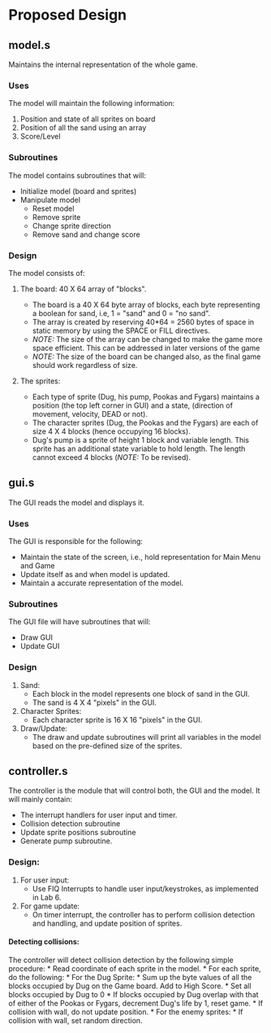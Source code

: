 # Proposed Design

## model.s

Maintains the internal representation of the whole game.

### Uses

The model will maintain the following information:

1. Position and state of all sprites on board
2. Position of all the sand using an array
3. Score/Level

### Subroutines

The model contains subroutines that will:

* Initialize model (board and sprites)
* Manipulate model
	* Reset model
	* Remove sprite
	* Change sprite direction
	* Remove sand and change score

### Design

The model consists of:

1. The board: 40 X 64 array of "blocks".
	* The board is a 40 X 64 byte array of blocks, each byte representing a boolean for sand, i.e, 1 = "sand" and 0 = "no sand".
	* The array is created by reserving 40*64 = 2560 bytes of space in static memory by using the SPACE or FILL directives.
	* *NOTE:* The size of the array can be changed to make the game more space efficient. This can be addressed in later versions of the game
	* *NOTE:* The size of the board can be changed also, as the final game should work regardless of size.

2. The sprites:
	* Each type of sprite (Dug, his pump, Pookas and Fygars) maintains a position (the top left corner in GUI) and a state,
	(direction of movement, velocity, DEAD or not).
	* The character sprites (Dug, the Pookas and the Fygars) are each of size 4 X 4 blocks (hence occupying 16 blocks).
	* Dug's pump is a sprite of height 1 block and variable length. This sprite has an additional state variable to hold length.
	The length cannot exceed 4 blocks (*NOTE:* To be revised).

## gui.s

The GUI reads the model and displays it.

### Uses

The GUI is responsible for the following:

* Maintain the state of the screen, i.e., hold representation for Main Menu and Game
* Update itself as and when model is updated.
* Maintain a accurate representation of the model.

### Subroutines

The GUI file will have subroutines that will:

* Draw GUI
* Update GUI

### Design

1. Sand:
	* Each block in the model represents one block of sand in the GUI.
	* The sand is 4 X 4 "pixels" in the GUI.
2. Character Sprites:
	* Each character sprite is 16 X 16 "pixels" in the GUI.
3. Draw/Update:
	* The draw and update subroutines will print all variables in the model based on the pre-defined size of the sprites.


## controller.s

The controller is the module that will control both, the GUI and the model.
It will mainly contain:

* The interrupt handlers for user input and timer.
* Collision detection subroutine
* Update sprite positions subroutine
* Generate pump subroutine.

### Design:

1. For user input:
	* Use FIQ Interrupts to handle user input/keystrokes, as implemented in Lab 6.
2. For game update:
	* On timer interrupt, the controller has to perform collision detection and handling, and update position of sprites.

#### Detecting collisions:

The controller will detect collision detection by the following simple procedure:
	* Read coordinate of each sprite in the model.
	* For each sprite, do the following:
		* For the Dug Sprite:
			* Sum up the byte values of all the blocks occupied by Dug on the Game board. Add to High Score.
			* Set all blocks occupied by Dug to 0
			* If blocks occupied by Dug overlap with that of either of the Pookas or Fygars, decrement Dug's life by 1,
			 reset game.
			* If collision with wall, do not update position.
		* For the enemy sprites:
			* If collision with wall, set random direction.



